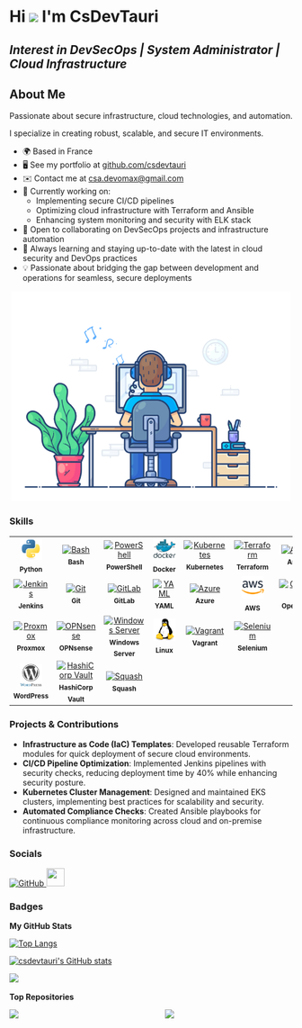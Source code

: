 # Hi <img src="https://user-images.githubusercontent.com/18350557/176309783-0785949b-9127-417c-8b55-ab5a4333674e.gif" width="30"> I'm CsDevTauri

## *Interest in DevSecOps | System Administrator | Cloud Infrastructure*

## About Me

Passionate about secure infrastructure, cloud technologies, and automation.
  
I specialize in creating robust, scalable, and secure IT environments.

* 🌍 Based in France
* 🖥️ See my portfolio at [github.com/csdevtauri](http://github.com/csdevtauri)
* ✉️ Contact me at [csa.devomax@gmail.com](mailto:csa.devomax@gmail.com)
* 🚀 Currently working on:
  * Implementing secure CI/CD pipelines
  * Optimizing cloud infrastructure with Terraform and Ansible
  * Enhancing system monitoring and security with ELK stack
* 🤝 Open to collaborating on DevSecOps projects and infrastructure automation
* 🌱 Always learning and staying up-to-date with the latest in cloud security and DevOps practices
* 💡 Passionate about bridging the gap between development and operations for seamless, secure deployments


<p align='center' style='margin: 16px 4px 8px;'>
    <img src="./assets/Ops-working_rounded.gif" alt="working developer">
</p>

### Skills

<table>
  <tr>
    <td align="center" width="80">
      <a href="https://www.python.org/">
        <img src="https://raw.githubusercontent.com/devicons/devicon/master/icons/python/python-original.svg" width="40" height="40" alt="Python" />
      </a>
      <br><sub><b>Python</b></sub>
    </td>
    <td align="center" width="80">
      <a href="https://www.gnu.org/software/bash/">
        <img src="https://www.vectorlogo.zone/logos/gnu_bash/gnu_bash-icon.svg" width="40" height="40" alt="Bash" />
      </a>
      <br><sub><b>Bash</b></sub>
    </td>
    <td align="center" width="80">
      <a href="https://docs.microsoft.com/en-us/powershell/">
        <img src="https://raw.githubusercontent.com/PowerShell/PowerShell/master/assets/ps_black_128.svg" width="40" height="40" alt="PowerShell" />
      </a>
      <br><sub><b>PowerShell</b></sub>
    </td>
    <td align="center" width="80">
      <a href="https://www.docker.com/">
        <img src="https://raw.githubusercontent.com/devicons/devicon/master/icons/docker/docker-original-wordmark.svg" width="40" height="40" alt="Docker" />
      </a>
      <br><sub><b>Docker</b></sub>
    </td>
    <td align="center" width="80">
      <a href="https://kubernetes.io/">
        <img src="https://www.vectorlogo.zone/logos/kubernetes/kubernetes-icon.svg" width="40" height="40" alt="Kubernetes" />
      </a>
      <br><sub><b>Kubernetes</b></sub>
    </td>
    <td align="center" width="80">
      <a href="https://www.terraform.io/">
        <img src="https://www.vectorlogo.zone/logos/terraformio/terraformio-icon.svg" width="40" height="40" alt="Terraform" />
      </a>
      <br><sub><b>Terraform</b></sub>
    </td>
    <td align="center" width="80">
      <a href="https://www.ansible.com/">
        <img src="https://www.vectorlogo.zone/logos/ansible/ansible-icon.svg" width="40" height="40" alt="Ansible" />
      </a>
      <br><sub><b>Ansible</b></sub>
    </td>
  </tr>
  <tr>
    <td align="center" width="80">
      <a href="https://www.jenkins.io/">
        <img src="https://www.vectorlogo.zone/logos/jenkins/jenkins-icon.svg" width="40" height="40" alt="Jenkins" />
      </a>
      <br><sub><b>Jenkins</b></sub>
    </td>
    <td align="center" width="80">
      <a href="https://git-scm.com/">
        <img src="https://www.vectorlogo.zone/logos/git-scm/git-scm-icon.svg" width="40" height="40" alt="Git" />
      </a>
      <br><sub><b>Git</b></sub>
    </td>
    <td align="center" width="80">
      <a href="https://about.gitlab.com/">
        <img src="https://www.vectorlogo.zone/logos/gitlab/gitlab-icon.svg" width="40" height="40" alt="GitLab" />
      </a>
      <br><sub><b>GitLab</b></sub>
    </td>
    <td align="center" width="80">
      <a href="https://yaml.org/">
        <img src="https://www.vectorlogo.zone/logos/yaml/yaml-icon.svg" width="40" height="40" alt="YAML" />
      </a>
      <br><sub><b>YAML</b></sub>
    </td>
    <td align="center" width="80">
      <a href="https://azure.microsoft.com/">
        <img src="https://www.vectorlogo.zone/logos/microsoft_azure/microsoft_azure-icon.svg" width="40" height="40" alt="Azure" />
      </a>
      <br><sub><b>Azure</b></sub>
    </td>
    <td align="center" width="80">
      <a href="https://aws.amazon.com/">
        <img src="https://raw.githubusercontent.com/devicons/devicon/master/icons/amazonwebservices/amazonwebservices-original-wordmark.svg" width="40" height="40" alt="AWS" />
      </a>
      <br><sub><b>AWS</b></sub>
    </td>
    <td align="center" width="80">
      <a href="https://www.openstack.org/">
        <img src="https://www.vectorlogo.zone/logos/openstack/openstack-icon.svg" width="40" height="40" alt="OpenStack" />
      </a>
      <br><sub><b>OpenStack</b></sub>
    </td>
  </tr>
  <tr>
    <td align="center" width="80">
      <a href="https://www.proxmox.com/">
        <img src="https://www.proxmox.com/images/proxmox/Proxmox_logo_standard_hex_400px.png#joomlaImage://local-images/proxmox/Proxmox_logo_standard_hex_400px.png?width=400&height=60" width="100" height="40" alt="Proxmox" />
      </a>
      <br><sub><b>Proxmox</b></sub>
    </td>
    <td align="center" width="80">
      <a href="https://opnsense.org/">
        <img src="https://opnsense.org/wp-content/themes/OPNsense/assets/img/opnsense.png" width="100" height="40" alt="OPNsense" />
      </a>
      <br><sub><b>OPNsense</b></sub>
    </td>
    <td align="center" width="80">
      <a href="https://www.microsoft.com/en-us/windows-server">
        <img src="https://img.icons8.com/color/48/000000/windows-logo.png" width="40" height="40" alt="Windows Server" />
      </a>
      <br><sub><b>Windows Server</b></sub>
    </td>
    <td align="center" width="80">
      <a href="https://www.linux.org/">
        <img src="https://raw.githubusercontent.com/devicons/devicon/master/icons/linux/linux-original.svg" width="40" height="40" alt="Linux" />
      </a>
      <br><sub><b>Linux</b></sub>
    </td>
    <td align="center" width="80">
      <a href="https://www.vagrantup.com/">
        <img src="https://www.vectorlogo.zone/logos/vagrantup/vagrantup-icon.svg" width="40" height="40" alt="Vagrant" />
      </a>
      <br><sub><b>Vagrant</b></sub>
    </td>
    <td align="center" width="80">
      <a href="https://www.selenium.dev/">
        <img src="https://raw.githubusercontent.com/detain/svg-logos/780f25886640cef088af994181646db2f6b1a3f8/svg/selenium-logo.svg" width="40" height="40" alt="Selenium" />
      </a>
      <br><sub><b>Selenium</b></sub>
    </td>
  </tr>
  <tr>
    <td align="center" width="80">
      <a href="https://wordpress.org/">
        <img src="https://raw.githubusercontent.com/devicons/devicon/master/icons/wordpress/wordpress-original.svg" width="40" height="40" alt="WordPress" />
      </a>
      <br><sub><b>WordPress</b></sub>
    </td>
    <td align="center" width="80">
      <a href="https://www.hashicorp.com/products/vault">
        <img src="https://www.vectorlogo.zone/logos/hashicorp/hashicorp-icon.svg" width="40" height="40" alt="HashiCorp Vault" />
      </a>
      <br><sub><b>HashiCorp Vault</b></sub>
    </td>
    <td align="center" width="80">
      <a href="https://www.squashtest.org/">
        <img src="https://www.smartgecko.academy/wp-content/uploads/2014/11/squashtm_logo-1.png" width="40" height="40" alt="Squash" />
      </a>
      <br><sub><b>Squash</b></sub>
    </td>
  </tr>
</table>



### Projects & Contributions
- **Infrastructure as Code (IaC) Templates**: Developed reusable Terraform modules for quick deployment of secure cloud environments.
- **CI/CD Pipeline Optimization**: Implemented Jenkins pipelines with security checks, reducing deployment time by 40% while enhancing security posture.
- **Kubernetes Cluster Management**: Designed and maintained EKS clusters, implementing best practices for scalability and security.
- **Automated Compliance Checks**: Created Ansible playbooks for continuous compliance monitoring across cloud and on-premise infrastructure.

### Socials

<p align="left">
<a href="https://github.com/csdevtauri" target="_blank" rel="noreferrer">
    <img src="https://www.vectorlogo.zone/logos/github/github-icon.svg" width="32" height="32" alt="GitHub" />
  </a>
<a href="https://www.x.com/csdevtauri" target="_blank" rel="noreferrer"><img src="https://img.freepik.com/free-vector/new-2023-twitter-logo-x-icon-design_1017-45418.jpg?w=1380&t=st=1728030622~exp=1728031222~hmac=d6a0bf13d0bae295a34a27f1925ca79b1d88ecac9b9f21ce87d753fd988026e0" width="32" height="32" /></a>
</p>

### Badges

<b>My GitHub Stats</b>

[![Top Langs](https://github-readme-stats.vercel.app/api/top-langs/?username=csdevtauri&layout=donut&theme=dracula)](https://github.com/anuraghazra/github-readme-stats)

<a href="http://www.github.com/csdevtauri"><img src="https://github-readme-stats.vercel.app/api?username=csdevtauri&show_icons=true&hide=&count_private=true&title_color=0891b2&text_color=ffffff&icon_color=0891b2&bg_color=1c1917&hide_border=true&show_icons=true" alt="csdevtauri's GitHub stats" /></a>

<a href="http://www.github.com/csdevtauri"><img src="https://github-readme-streak-stats.herokuapp.com/?user=csdevtauri&stroke=ffffff&background=1c1917&ring=0891b2&fire=0891b2&currStreakNum=ffffff&currStreakLabel=0891b2&sideNums=ffffff&sideLabels=ffffff&dates=ffffff&hide_border=true" /></a>

<b>Top Repositories</b>

<div width="100%" align="center">
  <a href="https://github.com/csdevtauri/-Infrastructure_OpenStack_OnCloud" align="left"><img align="left" width="45%" src="https://github-readme-stats.vercel.app/api/pin/?username=csdevtauri&repo=-Infrastructure_OpenStack_OnCloud&title_color=0891b2&text_color=ffffff&icon_color=0891b2&bg_color=1c1917&hide_border=true&locale=en" /></a>
  <a href="https://github.com/csdevtauri/Labs_Vagrant_Docker_Terraform_Openstack" align="right"><img align="right" width="45%" src="https://github-readme-stats.vercel.app/api/pin/?username=csdevtauri&repo=Labs_Vagrant_Docker_Terraform_Openstack&title_color=0891b2&text_color=ffffff&icon_color=0891b2&bg_color=1c1917&hide_border=true&locale=en" /></a>
</div>
